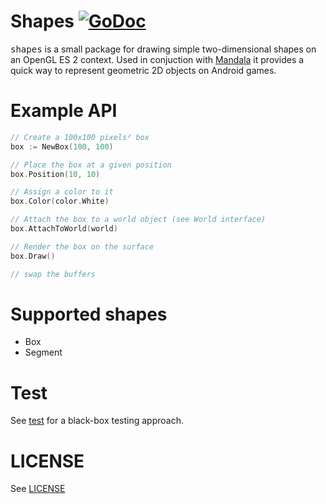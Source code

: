 # Shapes [![GoDoc](https://godoc.org/github.com/remogatto/shapes?status.png)](http://godoc.org/github.com/remogatto/shapes)

<tt>shapes</tt> is a small package for drawing simple two-dimensional
shapes on an OpenGL ES 2 context. Used in conjuction with
[Mandala](https://github.com/remogatto/mandala) it provides a quick way to represent geometric
2D objects on Android games.

# Example API

~~~go
// Create a 100x100 pixels² box
box := NewBox(100, 100)

// Place the box at a given position
box.Position(10, 10)

// Assign a color to it
box.Color(color.White)

// Attach the box to a world object (see World interface)
box.AttachToWorld(world)

// Render the box on the surface
box.Draw()

// swap the buffers
~~~

# Supported shapes

* Box
* Segment

# Test

See [test](test/) for a black-box testing approach.

# LICENSE

See [LICENSE](LICENSE)
